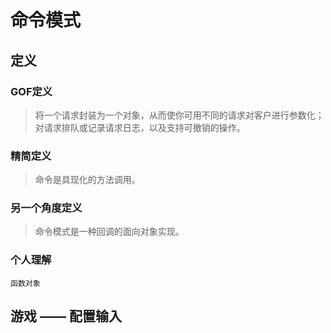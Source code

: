 # 命令模式

## 定义

### GOF定义

> 将一个请求封装为一个对象，从而使你可用不同的请求对客户进行参数化； 对请求排队或记录请求日志，以及支持可撤销的操作。

### 精简定义

> 命令是具现化的方法调用。

### 另一个角度定义

> 命令模式是一种回调的面向对象实现。

### 个人理解

    函数对象

## 游戏 —— 配置输入

